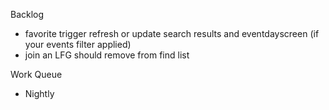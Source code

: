 Backlog
* favorite trigger refresh or update search results and eventdayscreen (if your events filter applied)
* join an LFG should remove from find list

Work Queue
* Nightly
